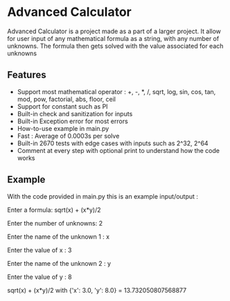 
# Advanced Calculator

Advanced Calculator is a project made as a part of a larger project.
It allow for user input of any mathematical formula as a string, with any number of unknowns.
The formula then gets solved with the value associated for each unknowns





## Features

- Support most mathematical operator : +, -, *, /, sqrt, log, sin, cos, tan, mod, pow, factorial, abs, floor, ceil
- Support for constant such as PI
- Built-in check and sanitization for inputs
- Built-in Exception error for most errors
- How-to-use example in main.py
- Fast : Average of 0.0003s per solve
- Built-in 2670 tests with edge cases with inputs such as 2^32, 2^64
- Comment at every step with optional print to understand how the code works
 




## Example

With the code provided in main.py this is an example input/output :


Enter a formula: sqrt(x) + (x*y)/2

Enter the number of unknowns: 2

Enter the name of the unknown 1 : x

Enter the value of x : 3

Enter the name of the unknown 2 : y

Enter the value of y : 8

sqrt(x) + (x*y)/2 with {'x': 3.0, 'y': 8.0} = 13.732050807568877
